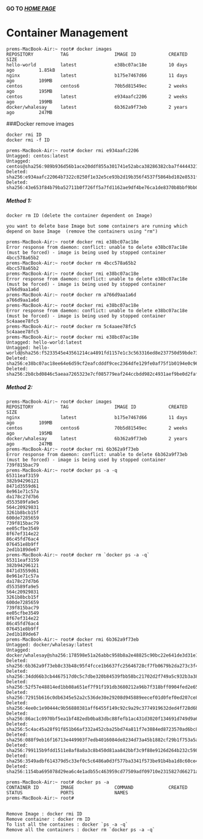 
#### GO TO *[HOME PAGE](index.md)*

# Container Management


    prems-MacBook-Air:~ root# docker images
    REPOSITORY          TAG                 IMAGE ID            CREATED             SIZE
    hello-world         latest              e38bc07ac18e        10 days ago         1.85kB
    nginx               latest              b175e7467d66        11 days ago         109MB
    centos              centos6             70b5d81549ec        2 weeks ago         195MB
    centos              latest              e934aafc2206        2 weeks ago         199MB
    docker/whalesay     latest              6b362a9f73eb        2 years ago         247MB
    
    
###Docker remove images

    docker rmi ID
    docker rmi -f ID
    
    prems-MacBook-Air:~ root# docker rmi e934aafc2206
    Untagged: centos:latest
    Untagged: centos@sha256:989b936d56b1ace20ddf855a301741e52abca38286382cba7f44443210e96d16
    Deleted: sha256:e934aafc22064b7322c0250f1e32e5ce93b2d19b356f4537f5864bd102e8531f
    Deleted: sha256:43e653f84b79ba52711b0f726ff5a7fd1162ae9df4be76ca1de8370b8bbf9bb0
    
    
    
##### Method 1: 
 
    docker rm ID (delete the container dependent on Image)
    
    you want to delete base Image but some containers are running which depend on base Image  (remove the containers using "rm")
    
    prems-MacBook-Air:~ root# docker rmi e38bc07ac18e
    Error response from daemon: conflict: unable to delete e38bc07ac18e (must be forced) - image is being used by stopped container 4bcc578a65b2
    prems-MacBook-Air:~ root# docker rm 4bcc578a65b2
    4bcc578a65b2
    prems-MacBook-Air:~ root# docker rmi e38bc07ac18e
    Error response from daemon: conflict: unable to delete e38bc07ac18e (must be forced) - image is being used by stopped container a766d9aa1a6d
    prems-MacBook-Air:~ root# docker rm a766d9aa1a6d
    a766d9aa1a6d
    prems-MacBook-Air:~ root# docker rmi e38bc07ac18e
    Error response from daemon: conflict: unable to delete e38bc07ac18e (must be forced) - image is being used by stopped container 5c4aaee78fc5
    prems-MacBook-Air:~ root# docker rm 5c4aaee78fc5
    5c4aaee78fc5
    prems-MacBook-Air:~ root# docker rmi e38bc07ac18e
    Untagged: hello-world:latest
    Untagged: hello-world@sha256:f5233545e43561214ca4891fd1157e1c3c563316ed8e237750d59bde73361e77
    Deleted: sha256:e38bc07ac18ee64e6d59cf2eafcdddf9cec2364dfe129fe0af75f1b0194e0c96
    Deleted: sha256:2b8cbd0846c5aeaa7265323e7cf085779eaf244ccbdd982c4931aef9be0d2faf
    
    
##### Method 2:    

    prems-MacBook-Air:~ root# docker images
    REPOSITORY          TAG                 IMAGE ID            CREATED             SIZE
    nginx               latest              b175e7467d66        11 days ago         109MB
    centos              centos6             70b5d81549ec        2 weeks ago         195MB
    docker/whalesay     latest              6b362a9f73eb        2 years ago         247MB
    prems-MacBook-Air:~ root# docker rmi 6b362a9f73eb
    Error response from daemon: conflict: unable to delete 6b362a9f73eb (must be forced) - image is being used by stopped container 739f815bac79
    prems-MacBook-Air:~ root# docker ps -a -q
    65311eaf3159
    382b94296121
    8471d3559d61
    8e961e71c57a
    da178c27d7b6
    d553589fa9e5
    564c20929831
    3261b8bcb15f
    600de7285659
    739f815bac79
    ee05cfbe3549
    8f67ef314e22
    86c45fd76ac4
    076451e8b9ff
    2ed1b189de67
    prems-MacBook-Air:~ root# docker rm `docker ps -a -q`
    65311eaf3159
    382b94296121
    8471d3559d61
    8e961e71c57a
    da178c27d7b6
    d553589fa9e5
    564c20929831
    3261b8bcb15f
    600de7285659
    739f815bac79
    ee05cfbe3549
    8f67ef314e22
    86c45fd76ac4
    076451e8b9ff
    2ed1b189de67
    prems-MacBook-Air:~ root# docker rmi 6b362a9f73eb
    Untagged: docker/whalesay:latest
    Untagged: docker/whalesay@sha256:178598e51a26abbc958b8a2e48825c90bc22e641de3d31e18aaf55f3258ba
    Deleted: sha256:6b362a9f73eb8c33b48c95f4fcce1b6637fc25646728cf7fb0679b2da273c3f4
    Deleted: sha256:34dd66b3cb4467517d0c5c7dbe320b84539fbb58bc21702d2f749a5c932b3a38
    Deleted: sha256:52f57e48814ed1bb08a651ef7f91f191db3680212a96b7f318bff0904fed2e65
    Deleted: sha256:72915b616c0db6345e52a2c536de38e29208d945889eecef01d0fef0ed207ce8
    Deleted: sha256:4ee0c1e90444c9b56880381aff6455f149c92c9a29c3774919632ded4f728d6b
    Deleted: sha256:86ac1c0970bf5ea1bf482edb0ba83dbc88fefb1ac431d3020f134691d749d9a6
    Deleted: sha256:5c4ac45a28f91f851b66af332a452cba25bd74a811f7e3884ed8723570ad6bc8
    Deleted: sha256:088f9eb16f16713e449903f7edb4016084de8234d73a45b1882cf29b1f753a5a
    Deleted: sha256:799115b9fdd1511e8af8a8a3c8b450d81aa842bbf3c9f88e9126d264b232c598
    Deleted: sha256:3549adbf614379d5c33ef0c5c6486a0d3f577ba3341f573be91b4ba1d8c60ce4
    Deleted: sha256:1154ba695078d29ea6c4e1adb55c463959cd77509adf09710e2315827d66271a

    prems-MacBook-Air:~ root# docker ps -a 
    CONTAINER ID        IMAGE               COMMAND             CREATED             STATUS              PORTS               NAMES
    prems-MacBook-Air:~ root#
    
    
    Remove Image : docker rmi ID
    Remove container : docker rm ID
    To list all the containes : docker `ps -a -q`
    Remove all the containers : docker rm `docker ps -a -q`
    
    
    
    
    
